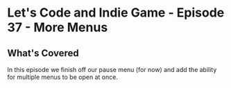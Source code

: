 # Let's Code and Indie Game - Episode 37 - More Menus

##  What's Covered

In this episode we finish off our pause menu (for now) and add the ability for multiple menus to be open at once.

